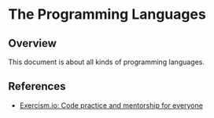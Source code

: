 # The Programming Languages

## Overview

This document is about all kinds of programming languages.

## References

- [Exercism.io: Code practice and mentorship for everyone](https://exercism.io/)
